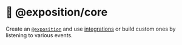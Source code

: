 # 🌱 @exposition/core

<!-- This file will also be automatically included in the main documentation -->
<!-- ../../docs/src/packages/core.md -->

Create an [`@exposition`](https://h2xd.github.io/exposition/) and use [integrations](https://h2xd.github.io/exposition/packages/integrations.html) or build custom ones by listening to various events.